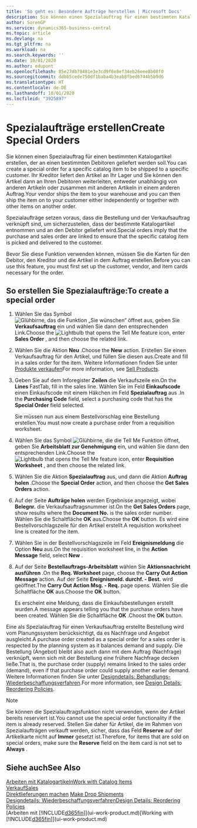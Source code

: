 ```yaml
---
title: 'So geht es: Besondere Aufträge herstellen | Microsoft Docs'
description: Sie können einen Spezialauftrag für einen bestimmten Katalogartikel erstellen, der an einen bestimmten Debitoren geliefert werden soll. Ihr Kreditor liefert den Artikel an Ihr Lager und Sie können den Artikel dann an Ihren Debitoren weiterleiten, entweder unabhängig von anderen Artikeln oder zusammen mit anderen Artikeln in einem anderen Auftrag.
author: SorenGP
ms.service: dynamics365-business-central
ms.topic: article
ms.devlang: na
ms.tgt_pltfrm: na
ms.workload: na
ms.search.keywords: ''
ms.date: 10/01/2020
ms.author: edupont
ms.openlocfilehash: 85e27db78481e3e3cd9f8e8ef34eb26eee8b08f0
ms.sourcegitcommit: ddbb5cede750df1baba4b3eab8fbed6744b5b9d6
ms.translationtype: HT
ms.contentlocale: de-DE
ms.lasthandoff: 10/01/2020
ms.locfileid: "3925897"
---
```

# <a name="create-special-orders"></a><span data-ttu-id="c8370-104">Spezialaufträge erstellen</span><span class="sxs-lookup"><span data-stu-id="c8370-104">Create Special Orders</span></span>
<span data-ttu-id="c8370-105">Sie können einen Spezialauftrag für einen bestimmten Katalogartikel erstellen, der an einen bestimmten Debitoren geliefert werden soll.</span><span class="sxs-lookup"><span data-stu-id="c8370-105">You can create a special order for a specific catalog item to be shipped to a specific customer.</span></span> <span data-ttu-id="c8370-106">Ihr Kreditor liefert den Artikel an Ihr Lager und Sie können den Artikel dann an Ihren Debitoren weiterleiten, entweder unabhängig von anderen Artikeln oder zusammen mit anderen Artikeln in einem anderen Auftrag.</span><span class="sxs-lookup"><span data-stu-id="c8370-106">Your vendor ships the item to your warehouse and you can then ship the item on to your customer either independently or together with other items on another order.</span></span>  

<span data-ttu-id="c8370-107">Spezialaufträge setzen voraus, dass die Bestellung und der Verkaufsauftrag verknüpft sind, um sicherzustellen, dass der bestimmte Katalogartikel entnommen und an den Debitor geliefert wird.</span><span class="sxs-lookup"><span data-stu-id="c8370-107">Special orders imply that the purchase and sales order are linked to ensure that the specific catalog item is picked and delivered to the customer.</span></span>  

<span data-ttu-id="c8370-108">Bevor Sie diese Funktion verwenden können, müssen Sie die Karten für den Debitor, den Kreditor und die Artikel in dem Auftrag erstellen.</span><span class="sxs-lookup"><span data-stu-id="c8370-108">Before you can use this feature, you must first set up the customer, vendor, and item cards necessary for the order.</span></span>  

## <a name="to-create-a-special-order"></a><span data-ttu-id="c8370-109">So erstellen Sie Spezialaufträge:</span><span class="sxs-lookup"><span data-stu-id="c8370-109">To create a special order</span></span>  
1.  <span data-ttu-id="c8370-110">Wählen Sie das Symbol ![Glühbirne, das die Funktion „Sie wünschen“ öffnet](media/ui-search/search_small.png "Was möchten Sie tun?") aus, geben Sie **Verkaufsauftrag** ein und wählen Sie dann den entsprechenden Link.</span><span class="sxs-lookup"><span data-stu-id="c8370-110">Choose the ![Lightbulb that opens the Tell Me feature](media/ui-search/search_small.png "Tell me what you want to do") icon, enter **Sales Order** , and then choose the related link.</span></span>  
2. <span data-ttu-id="c8370-111">Wählen Sie die Aktion **Neu** .</span><span class="sxs-lookup"><span data-stu-id="c8370-111">Choose the **New** action.</span></span> <span data-ttu-id="c8370-112">Erstellen Sie einen  Verkaufsauftrag für den Artikel, und füllen Sie diesen aus.</span><span class="sxs-lookup"><span data-stu-id="c8370-112">Create and fill in a  sales order for the item.</span></span> <span data-ttu-id="c8370-113">Weitere Informationen finden Sie unter [Produkte verkaufen](sales-how-sell-products.md)</span><span class="sxs-lookup"><span data-stu-id="c8370-113">For more information, see [Sell Products](sales-how-sell-products.md).</span></span>
3.  <span data-ttu-id="c8370-114">Geben Sie auf dem Inforegister **Zeilen** die Verkaufszeile ein.</span><span class="sxs-lookup"><span data-stu-id="c8370-114">On the **Lines** FastTab, fill in the sales line.</span></span> <span data-ttu-id="c8370-115">Wählen Sie im Feld **Einkaufscode** einen Einkaufscode mit einem Häkchen im Feld **Spezialauftrag** aus .</span><span class="sxs-lookup"><span data-stu-id="c8370-115">In the **Purchasing Code** field, select a purchasing code that has the **Special Order** field selected.</span></span>

    <span data-ttu-id="c8370-116">Sie müssen nun aus einem Bestellvorschlag eine Bestellung erstellen.</span><span class="sxs-lookup"><span data-stu-id="c8370-116">You must now create a purchase order from a requisition worksheet.</span></span>  
4. <span data-ttu-id="c8370-117">Wählen Sie das Symbol ![Glühbirne, die die Tell Me Funktion öffnet](media/ui-search/search_small.png "Was möchten Sie tun?"), geben Sie **Arbeitsblatt zur Genehmigung** ein, und wählen Sie dann den entsprechenden Link.</span><span class="sxs-lookup"><span data-stu-id="c8370-117">Choose the ![Lightbulb that opens the Tell Me feature](media/ui-search/search_small.png "Tell me what you want to do") icon, enter **Requisition Worksheet** , and then choose the related link.</span></span>  
5. <span data-ttu-id="c8370-118">Wählen Sie die Aktion **Spezialauftrag** aus, und dann die Aktion **Auftrag holen** .</span><span class="sxs-lookup"><span data-stu-id="c8370-118">Choose the **Special Order** action, and then choose the **Get Sales Orders** action.</span></span>  
6.  <span data-ttu-id="c8370-119">Auf der Seite **Aufträge holen** werden Ergebnisse angezeigt, wobei **Belegnr.** die Verkaufsauftragsnummer ist.</span><span class="sxs-lookup"><span data-stu-id="c8370-119">On the **Get Sales Orders** page, show results where the **Document No.** is the sales order number.</span></span> <span data-ttu-id="c8370-120">Wählen Sie die Schaltfläche **OK** aus.</span><span class="sxs-lookup"><span data-stu-id="c8370-120">Choose the **OK** button.</span></span> <span data-ttu-id="c8370-121">Es wird eine Bestellvorschlagszeile für den Artikel erstellt.</span><span class="sxs-lookup"><span data-stu-id="c8370-121">A requisition worksheet line is created for the item.</span></span>  
7.  <span data-ttu-id="c8370-122">Wählen Sie in der Bestellvorschlagszeile im Feld **Ereignismeldung** die Option **Neu** aus.</span><span class="sxs-lookup"><span data-stu-id="c8370-122">On the requisition worksheet line, in the **Action Message** field, select **New** .</span></span>  
8.  <span data-ttu-id="c8370-123">Auf der Seite **Bestellauftrags-Arbeitsblatt** wählen Sie **Aktionsnachricht ausführen** .</span><span class="sxs-lookup"><span data-stu-id="c8370-123">On the **Req. Worksheet** page, choose the **Carry Out Action Message** action.</span></span> <span data-ttu-id="c8370-124">Auf der Seite **Ereignismeld. durchf. - Best.** wird geöffnet.</span><span class="sxs-lookup"><span data-stu-id="c8370-124">The **Carry Out Action Msg. - Req.** page opens.</span></span> <span data-ttu-id="c8370-125">Wählen Sie die Schaltfläche **OK** aus.</span><span class="sxs-lookup"><span data-stu-id="c8370-125">Choose the **OK** button.</span></span>  

    <span data-ttu-id="c8370-126">Es erscheint eine Meldung, dass die Einkaufsbestellungen erstellt wurden.</span><span class="sxs-lookup"><span data-stu-id="c8370-126">A message appears telling you that the purchase orders have been created.</span></span> <span data-ttu-id="c8370-127">Wählen Sie die Schaltfläche **OK** .</span><span class="sxs-lookup"><span data-stu-id="c8370-127">Choost the **OK** button.</span></span>  

<span data-ttu-id="c8370-128">Eine als Spezialauftrag für einen Verkaufsauftrag erstellte Bestellung wird vom Planungssystem berücksichtigt, da es Nachfrage und Angebot ausgleicht.</span><span class="sxs-lookup"><span data-stu-id="c8370-128">A purchase order created as a special order for a sales order is respected by the planning system as it balances demand and supply.</span></span> <span data-ttu-id="c8370-129">Die Bestellung (Angebot) bleibt also auch dann mit dem Auftrag (Nachfrage) verknüpft, wenn sich mit der Bestellung eine frühere Nachfrage decken ließe.</span><span class="sxs-lookup"><span data-stu-id="c8370-129">That is, the purchase order (supply) remains linked to the sales order (demand), even if that purchase order could supply another earlier demand.</span></span> <span data-ttu-id="c8370-130">Weitere Informationen finden Sie unter [Designdetails: Behandlungs-Wiederbeschaffungsverfahren](design-details-reservation-order-tracking-and-action-messaging.md).</span><span class="sxs-lookup"><span data-stu-id="c8370-130">For more information, see [Design Details: Reordering Policies](design-details-reservation-order-tracking-and-action-messaging.md).</span></span>  

> [!NOTE]  
>  <span data-ttu-id="c8370-131">Sie können die Spezialauftragsfunktion nicht verwenden, wenn der Artikel bereits reserviert ist.</span><span class="sxs-lookup"><span data-stu-id="c8370-131">You cannot use the special order functionality if the item is already reserved.</span></span> <span data-ttu-id="c8370-132">Stellen Sie daher für Artikel, die im Rahmen von Spezialaufträgen verkauft werden, sicher, dass das Feld **Reserve** auf der Artikelkarte nicht auf **Immer** gesetzt ist.</span><span class="sxs-lookup"><span data-stu-id="c8370-132">Therefore, for items that are sold on special orders, make sure the **Reserve** field on the item card is not set to **Always** .</span></span>  

## <a name="see-also"></a><span data-ttu-id="c8370-133">Siehe auch</span><span class="sxs-lookup"><span data-stu-id="c8370-133">See Also</span></span>  
[<span data-ttu-id="c8370-134">Arbeiten mit Katalogartikeln</span><span class="sxs-lookup"><span data-stu-id="c8370-134">Work with Catalog Items</span></span>](inventory-how-work-nonstock-items.md)  
[<span data-ttu-id="c8370-135">Verkauf</span><span class="sxs-lookup"><span data-stu-id="c8370-135">Sales</span></span>](sales-manage-sales.md)  
<span data-ttu-id="c8370-136">[Direktlieferungen machen](sales-how-drop-shipment.md) </span><span class="sxs-lookup"><span data-stu-id="c8370-136">[Make Drop Shipments](sales-how-drop-shipment.md) </span></span>  
[<span data-ttu-id="c8370-137">Designdetails: Wiederbeschaffungsverfahren</span><span class="sxs-lookup"><span data-stu-id="c8370-137">Design Details: Reordering Policies</span></span>](design-details-reservation-order-tracking-and-action-messaging.md)  
<span data-ttu-id="c8370-138">[Arbeiten mit [!INCLUDE[d365fin](includes/d365fin_md.md)]](ui-work-product.md)</span><span class="sxs-lookup"><span data-stu-id="c8370-138">[Working with [!INCLUDE[d365fin](includes/d365fin_md.md)]](ui-work-product.md)</span></span>
